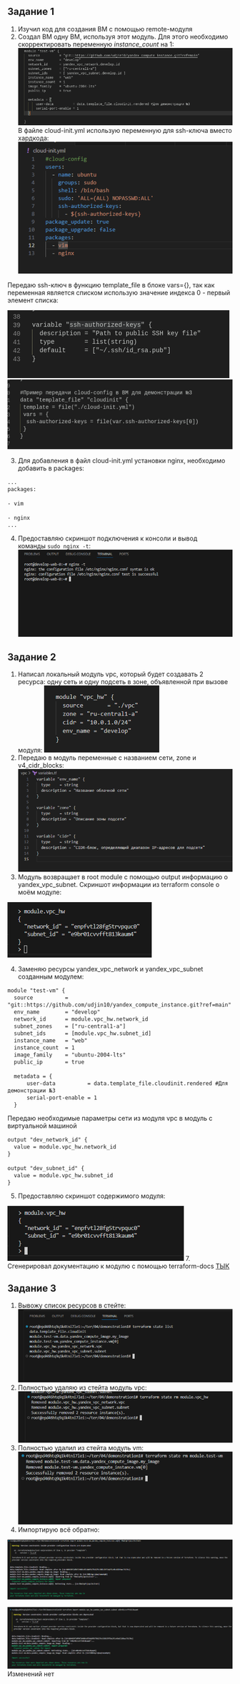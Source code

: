 ## Задание 1

1. Изучил код для создания ВМ с помощью remote-модуля
2. Создал ВМ одну ВМ, используя этот модуль. Для этого необходимо скорректировать переменную *instance_count* на 1:
![screenshot](/screenshots/1-2.png)
В файле cloud-init.yml использую переменную для ssh-ключа вместо хардкода:
![screenshot](/screenshots/2-12.png)


 Передаю ssh-ключ в функцию template_file в блоке vars={}, так как переменная является списком использую значение индекса 0 - первый элемент списка:
 
![screenshot](/screenshots/2-13.png)
![screenshot](/screenshots/2-14.png)


3. Для добавления в файл cloud-init.yml установки nginx, необходимо добавить в packages:
```
...
packages:

- vim

- nginx
...
```
4. Предоставляю скриншот подключения к консоли и вывод команды `sudo nginx -t`:
![screenshot](/screenshots/1-4.png)
## Задание 2

1. Написал локальный модуль vpc, который будет создавать 2 ресурса: одну сеть и одну подсеть в зоне, объявленной при вызове модуля:
![screenshot](/screenshots/2-2.png)
2. Передаю в модуль переменные с названием сети, zone и v4_cidr_blocks:
![screenshot](/screenshots/2-1.png)
3. Модуль возвращает в root module с помощью output информацию о yandex_vpc_subnet. Cкриншот информации из terraform console о моём модуле:

![screenshot](/screenshots/2-4.png)

4. Заменяю ресурсы yandex_vpc_network и yandex_vpc_subnet созданным модулем:
```
module "test-vm" {
  source          = "git::https://github.com/udjin10/yandex_compute_instance.git?ref=main"
  env_name        = "develop"
  network_id      = module.vpc_hw.network_id
  subnet_zones    = ["ru-central1-a"]
  subnet_ids      = [module.vpc_hw.subnet_id]
  instance_name   = "web"
  instance_count  = 1
  image_family    = "ubuntu-2004-lts"
  public_ip       = true

  metadata = {
      user-data          = data.template_file.cloudinit.rendered #Для демонстрации №3
      serial-port-enable = 1
  }
```
Передаю необходимые параметры сети из модуля vpc в модуль с виртуальной машиной
```
output "dev_network_id" {
  value = module.vpc_hw.network_id
}

output "dev_subnet_id" {
  value = module.vpc_hw.subnet_id
}
```
5. Предоставляю скриншот содержимого модуля:

![screenshot](/screenshots/2-5.png)
7. Сгенерировал документацию к модулю с помощью terraform-docs [ТЫК](/vpc/vpc-doc.md)

## Задание 3

1. Вывожу список ресурсов в стейте:
![screenshot](/screenshots/state.png)
2. Полностью удаляю из стейта модуль vpc:
![screenshot](/screenshots/state-rm.png)
3. Полностью удалил из стейта модуль vm:
![screenshot](/screenshots/state-rm-vm.png)
4. Импортирую всё обратно:


![screenshot](/screenshots/vm.png)


![screenshot](/screenshots/subnet.png)
Изменений нет

